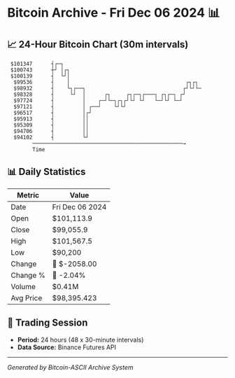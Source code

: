 # Bitcoin Archive - Fri Dec 06 2024 📊

## 📈 24-Hour Bitcoin Chart (30m intervals)

```
 $101347      ┤┌─┐                                             
 $100743      ┼┘ │┌┐                                           
 $100139      ┤  └┘│                                           
  $99536      ┤    │                                     ┌┐┌┐  
  $98932      ┤    └┐┌──┐                               ┌┘└┘└─ 
  $98328      ┤     └┘  │      ┌┐     ┌┐┌─┐┌───┐ ┌┐┌─┐ ┌┘      
  $97724      ┤         │    ┌─┘└─┐┌┐┌┘└┘ └┘   └─┘└┘ └─┘       
  $97121      ┤         │ ┌──┘    └┘└┘                         
  $96517      ┤         │┌┘                                    
  $95913      ┤         ││                                     
  $95309      ┤         ││                                     
  $94706      ┤         ││                                     
  $94102      ┤         └┘                                     
        ────────────────────────────────────────────────→
        Time
```

## 📊 Daily Statistics

| Metric | Value |
|--------|-------|
| Date | Fri Dec 06 2024 |
| Open | $101,113.9 |
| Close | $99,055.9 |
| High | $101,567.5 |
| Low | $90,200 |
| Change | 🔴 $-2058.00 |
| Change % | 🔴 -2.04% |
| Volume | $0.41M |
| Avg Price | $98,395.423 |

## 📅 Trading Session

- **Period:** 24 hours (48 x 30-minute intervals)
- **Data Source:** Binance Futures API

---
*Generated by Bitcoin-ASCII Archive System*
